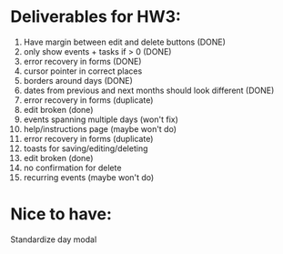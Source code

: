 # Deliverables for HW3:
1. Have margin between edit and delete buttons (DONE)
2. only show events + tasks if > 0 (DONE)
3. error recovery in forms (DONE)
4. cursor pointer in correct places
5. borders around days (DONE)
6. dates from previous and next months should look different (DONE)
7. error recovery in forms (duplicate)
8. edit broken (done)
9. events spanning multiple days (won't fix)
10. help/instructions page (maybe won't do)
11. error recovery in forms (duplicate)
12. toasts for saving/editing/deleting
13. edit broken (done)
14. no confirmation for delete
15. recurring events (maybe won't do)

# Nice to have:
Standardize day modal

